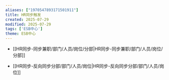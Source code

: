 ```yaml
---
aliases: ["1970547893171501911"]
title: HR同步触发
created: 2025-07-29
modified: 2025-07-29
tags: ['ESB中心']
theme: ESB中心
---
```


- [[HR同步-同步兼职/部门/人员/岗位/分部|HR同步-同步兼职/部门/人员/岗位/分部]]

- [[HR同步-反向同步分部/部门/人员/岗位|HR同步-反向同步分部/部门/人员/岗位]]